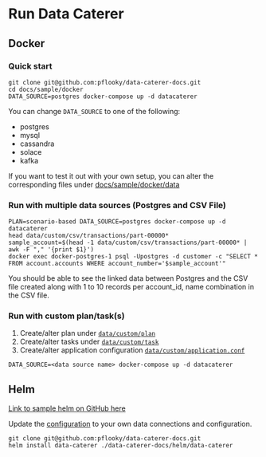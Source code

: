 # Run Data Caterer

## Docker

### Quick start

```shell
git clone git@github.com:pflooky/data-caterer-docs.git
cd docs/sample/docker
DATA_SOURCE=postgres docker-compose up -d datacaterer
```

You can change `DATA_SOURCE` to one of the following:
- postgres
- mysql
- cassandra
- solace
- kafka

If you want to test it out with your own setup, you can alter the corresponding files under [docs/sample/docker/data](../sample/docker/data)


### Run with multiple data sources (Postgres and CSV File)

```shell
PLAN=scenario-based DATA_SOURCE=postgres docker-compose up -d datacaterer
head data/custom/csv/transactions/part-00000*
sample_account=$(head -1 data/custom/csv/transactions/part-00000* | awk -F "," '{print $1}')
docker exec docker-postgres-1 psql -Upostgres -d customer -c "SELECT * FROM account.accounts WHERE account_number='$sample_account'"
```

You should be able to see the linked data between Postgres and the CSV file created along with 1 to 10 records per
account_id, name combination in the CSV file.

### Run with custom plan/task(s)

1. Create/alter plan under [`data/custom/plan`](../sample/docker/data/custom/plan/simple-json-plan.yaml)
2. Create/alter tasks under [`data/custom/task`](../sample/docker/data/custom/task/file/json/json-account-task.yaml)
3. Create/alter application configuration [`data/custom/application.conf`](../sample/docker/data/custom/application.conf)

```shell
DATA_SOURCE=<data source name> docker-compose up -d datacaterer
```

## Helm

[Link to sample helm on GitHub here](https://github.com/pflooky/data-caterer-docs/tree/main/helm/data-caterer)

Update the [configuration](https://github.com/pflooky/data-caterer-docs/blob/main/helm/data-caterer/templates/configuration.yaml)
to your own data connections and configuration.

```shell
git clone git@github.com:pflooky/data-caterer-docs.git
helm install data-caterer ./data-caterer-docs/helm/data-caterer
```
